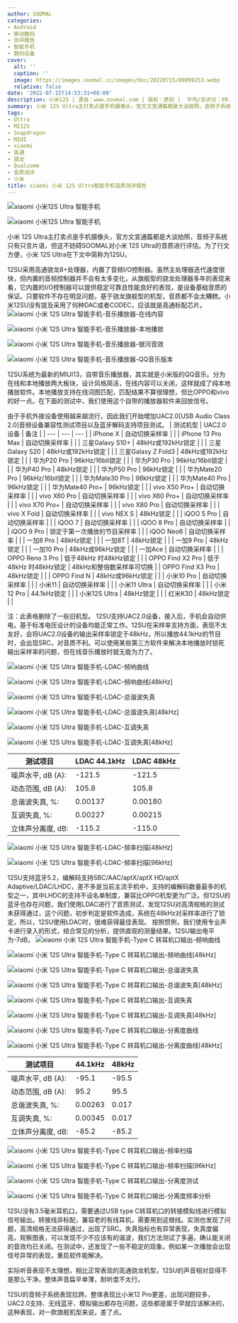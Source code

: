 ```yaml
---
author: SOOMAL
categories:
- Android
- 移动数码
- 测评报告
- 智能手机
- 数码设备
cover:
  alt: ''
  caption: ''
  image: https://images.soomal.cc/images/doc/20220715/00099253.webp
  relative: false
date: '2022-07-15T14:53:31+08:00'
description: 小米12S | 源自：www.soomal.com | 版权：原创 |  平均/总评分：09.83/177
summary: 小米 12S Ultra主打卖点是手机摄像头，官方文宣通篇都是大谈拍照，音频子系统只有只言片语，但这不妨碍SOOMAL对小米 12S Ultra的音质进行评估
tags:
- Ultra
- MI12S
- Snapdragon
- MIUI
- xiaomi
- 高通
- 骁龙
- Qualcomm
- 音质测评
- 小米
title: xiaomi 小米 12S Ultra智能手机音质测评报告
---
```


![xiaomi 小米12S Ultra 智能手机](https://images.soomal.cc/images/doc/20220710/00099166_01.webp)



![xiaomi 小米12S Ultra 智能手机](https://images.soomal.cc/images/doc/20220710/00099168_01.webp)



小米 12S Ultra主打卖点是手机摄像头，官方文宣通篇都是大谈拍照，音频子系统只有只言片语，但这不妨碍SOOMAL对小米 12S Ultra的音质进行评估。为了行文方便，小米 12S Ultra在下文中简称为12SU。

12SU采用高通骁龙8+处理器，内置了音频I/O控制器。虽然主处理器迭代速度很快，但内置的音频控制器并不会有太多变化，从旗舰型的骁龙处理器多年的表现来看，它内置的I/O控制器可以提供稳定可靠且性能良好的表现，是设备基础音质的保证。只要软件不存在明显问题，基于骁龙旗舰型的机型，音质都不会太糟糕。小米12SU没有提及采用了何种DAC或者CODEC，应该就是高通标配芯片。
![xiaomi 小米 12S Ultra 智能手机-音乐播放器-在线内容](https://images.soomal.cc/images/doc/20220715/00099229_01.webp)




![xiaomi 小米 12S Ultra 智能手机-音乐播放器-本地播放](https://images.soomal.cc/images/doc/20220715/00099230_01.webp)




![xiaomi 小米 12S Ultra 智能手机-音乐播放器-银河音效](https://images.soomal.cc/images/doc/20220715/00099231_01.webp)




![xiaomi 小米 12S Ultra 智能手机-音乐播放器-QQ音乐版本](https://images.soomal.cc/images/doc/20220715/00099232_01.webp)




12SU系统为最新的MIUI13，自带音乐播放器，其实就是小米版的QQ音乐。分为在线和本地播放两大板块，设计风格简洁，在线内容可以关闭，这样就成了纯本地播放软件。本地播放支持在线词图匹配，匹配结果不算很理想，但比OPPO和vivo的好一点。在下面的测试中，我们使用这个自带的播放器软件来回放信号。

由于手机外接设备使用越来越流行，因此我们开始增加UAC2.0[USB Audio Class 2.0]音频设备兼容性测试项目以及蓝牙解码支持项目测试。
| 测试机型 | UAC2.0设备 | 备注 |
| --- | --- | --- |
| iPhone X | 自动切换采样率 |  |
| iPhone 13 Pro Max | 自动切换采样率 |  |
| 三星Galaxy S10+ | 48kHz或192kHz锁定 |  |
| 三星Galaxy S20 | 48kHz或192kHz锁定 |  |
| 三星Galaxy Z Fold3 | 48kHz或192kHz锁定 |  |
| 华为P20 Pro | 96kHz/16bit锁定 |  |
| 华为P30 Pro | 96kHz/16bit锁定 |  |
| 华为P40 Pro | 48kHz锁定 |  |
| 华为P50 Pro | 96kHz锁定 |  |
| 华为Mate20 Pro | 96kHz/16bit锁定 |  |
| 华为Mate30 Pro | 96kHz锁定 |  |
| 华为Mate40 Pro | 96kHz锁定 |  |
| 华为Mate40 Pro+ | 96kHz锁定 |  |
| vivo X50 Pro+ | 自动切换采样率 |  |
| vivo X60 Pro | 自动切换采样率 |  |
| vivo X60 Pro+ | 自动切换采样率 |  |
| vivo X70 Pro+ | 自动切换采样率 |  |
| vivo X80 Pro | 自动切换采样率 |  |
| vivo X Fold | 自动切换采样率 |  |
| vivo NEX S | 48kHz锁定 |  |
| iQOO 5 Pro | 自动切换采样率 |  |
| iQOO 7 | 自动切换采样率 |  |
| iQOO 8 Pro | 自动切换采样率 |  |
| iQOO 9 Pro | 锁定于第一次播放的节目采样率 |  |
| iQOO Neo6 | 自动切换采样率 |  |
| 一加8 Pro | 48kHz锁定 |  |
| 一加8T | 48kHz锁定 |  |
| 一加9 Pro | 48kHz锁定 |  |
| 一加10 Pro | 48kHz或96kHz锁定 |  |
| 一加Ace | 自动切换采样率 |  |
| OPPO Reno 3 Pro | 低于48kHz 时48kHz锁定 |  |
| OPPO Find X2 Pro | 低于48kHz 时48kHz锁定 | 48kHz和整倍数采样率可切换 |
| OPPO Find X3 Pro | 48kHz锁定 |  |
| OPPO Find N | 48kHz或96kHz锁定 |  |
| 小米10 Pro | 自动切换采样率 |  |
| 小米11 | 自动切换采样率 |  |
| 小米11 Ultra | 自动切换采样率 |  |
| 小米12 Pro | 44.1kHz锁定 |  |
| 小米12S Ultra | 48kHz锁定 |  |
| 红米K30 | 48kHz锁定 |  |


注：此表格删除了一些旧机型。
12SU支持UAC2.0设备，接入后，手机会自动供电，基于标准电压设计的设备均能正常工作。12SU在采样率支持方面，表现不太友好，会将UAC2.0设备的输出采样率锁定于48kHz，所以播放44.1kHz的节目时，会出现SRC，对音质不利。可以使用某些第三方软件来解决本地播放时锁死输出采样率的问题，但在线音乐播放时就无能为力了。

![xiaomi 小米 12S Ultra 智能手机-LDAC-频响曲线](https://images.soomal.cc/images/doc/20220715/00099233_01.webp)




![xiaomi 小米 12S Ultra 智能手机-LDAC-频响曲线[48kHz]](https://images.soomal.cc/images/doc/20220715/00099234_01.webp)




![xiaomi 小米 12S Ultra 智能手机-LDAC-总谐波失真](https://images.soomal.cc/images/doc/20220715/00099235_01.webp)




![xiaomi 小米 12S Ultra 智能手机-LDAC-总谐波失真[48kHz]](https://images.soomal.cc/images/doc/20220715/00099236_01.webp)




![xiaomi 小米 12S Ultra 智能手机-LDAC-互调失真](https://images.soomal.cc/images/doc/20220715/00099237_01.webp)




![xiaomi 小米 12S Ultra 智能手机-LDAC-互调失真[48kHz]](https://images.soomal.cc/images/doc/20220715/00099238_01.webp)




| 测试项目 | LDAC 44.1kHz | LDAC 48kHz |
| --- | --- | --- |
| 噪声水平, dB (A): | -121.5 | -121.5 |
| 动态范围, dB (A): | 105.8 | 105.8 |
| 总谐波失真, %: | 0.00137 | 0.00180 |
| 互调失真, %: | 0.00227 | 0.00215 |
| 立体声分离度, dB: | -115.2 | -115.0 |


![xiaomi 小米 12S Ultra 智能手机-LDAC-频率扫描[48kHz]](https://images.soomal.cc/images/doc/20220715/00099239_01.webp)




![xiaomi 小米 12S Ultra 智能手机-LDAC-频率扫描[96kHz]](https://images.soomal.cc/images/doc/20220715/00099240_01.webp)




12SU支持蓝牙5.2，编解码支持SBC/AAC/aptX/aptX HD/aptX Adaptive/LDAC/LHDC，差不多是当前主流手机中，支持的编解码数量最多的机型之一，其中LHDC的支持不设名单制度，兼容比OPPO机型更为广泛。但12SU的蓝牙也存在问题，我们使用LDAC进行了音质测试，发现12SU对高清规格的测试未获得通过，这个问题，初步判定是软件造成，系统在48kHz对采样率进行了锁定。所以，12SU使用LDAC时，很难获得最佳表现。
按照惯例，我们使用专业声卡进行录入的形式，结合常见的分析，提供直观的测量结果。12SU输出电平为-7dB。
![xiaomi 小米 12S Ultra 智能手机-Type C 转耳机口输出-频响曲线](https://images.soomal.cc/images/doc/20220715/00099241_01.webp)




![xiaomi 小米 12S Ultra 智能手机-Type C 转耳机口输出-频响曲线[48kHz]](https://images.soomal.cc/images/doc/20220715/00099242_01.webp)




![xiaomi 小米 12S Ultra 智能手机-Type C 转耳机口输出-总谐波失真](https://images.soomal.cc/images/doc/20220715/00099243_01.webp)




![xiaomi 小米 12S Ultra 智能手机-Type C 转耳机口输出-总谐波失真[48kHz]](https://images.soomal.cc/images/doc/20220715/00099244_01.webp)




![xiaomi 小米 12S Ultra 智能手机-Type C 转耳机口输出-互调失真](https://images.soomal.cc/images/doc/20220715/00099245_01.webp)




![xiaomi 小米 12S Ultra 智能手机-Type C 转耳机口输出-互调失真[48kHz]](https://images.soomal.cc/images/doc/20220715/00099246_01.webp)




![xiaomi 小米 12S Ultra 智能手机-Type C 转耳机口输出-分离度曲线](https://images.soomal.cc/images/doc/20220715/00099247_01.webp)




![xiaomi 小米 12S Ultra 智能手机-Type C 转耳机口输出-分离度曲线[48kHz]](https://images.soomal.cc/images/doc/20220715/00099248_01.webp)




| 测试项目 | 44.1kHz | 48kHz |
| --- | --- | --- |
| 噪声水平, dB (A): | -95.1 | -95.5 |
| 动态范围, dB (A): | 95.2 | 95.5 |
| 总谐波失真, %: | 0.00263 | 0.017 |
| 互调失真, %: | 0.00345 | 0.017 |
| 立体声分离度, dB: | -85.2 | -85.2 |


![xiaomi 小米 12S Ultra 智能手机-Type C 转耳机口输出-频率扫描](https://images.soomal.cc/images/doc/20220715/00099249_01.webp)




![xiaomi 小米 12S Ultra 智能手机-Type C 转耳机口输出-频率扫描[96kHz]](https://images.soomal.cc/images/doc/20220715/00099250_01.webp)




![xiaomi 小米 12S Ultra 智能手机-Type C 转耳机口输出-分离度测试](https://images.soomal.cc/images/doc/20220715/00099251_01.webp)




![xiaomi 小米 12S Ultra 智能手机-Type C 转耳机口输出-分离度频率分析](https://images.soomal.cc/images/doc/20220715/00099252_01.webp)




12SU没有3.5毫米耳机口，需要通过USB type C转耳机口的转接模拟线进行模拟信号输出。转接线非标配，兼容老的有线耳机，需要用到这根线。实测也发现了问题，高清规格无法获得通过，出现了SRC。失真指标也有异常表现，失真度偏高，观察图表，可以发现不少不应该有的谐波，我们方法测试了多遍，确认能关闭的音效均已关闭。在测试中，还发现了一些不稳定的现象，例如某一次播放会出现信号异常的表现，重启软件能解决。

实际听音表现不太理想，相比正常表现的高通骁龙机型，12SU的声音相对显得不是那么干净。整体声音扁平单薄，耐听度不太行。

12SU的音频子系统表现拉跨，整体表现比小米12 Pro更差，出现问题较多，UAC2.0支持、无线蓝牙、模拟输出都存在问题，这些都是属于早就应该解决的，这种表现，对一款旗舰机型来说，差了点。